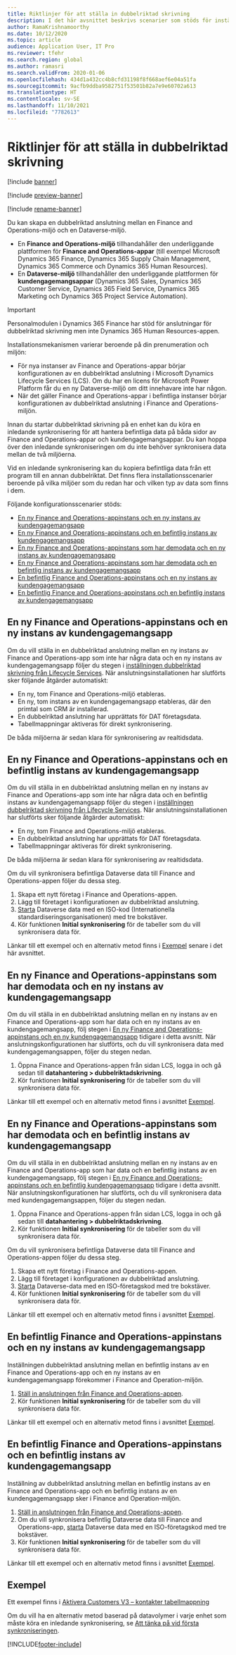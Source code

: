 ```yaml
---
title: Riktlinjer för att ställa in dubbelriktad skrivning
description: I det här avsnittet beskrivs scenarier som stöds för inställningen dubbelriktad skrivning.
author: RamaKrishnamoorthy
ms.date: 10/12/2020
ms.topic: article
audience: Application User, IT Pro
ms.reviewer: tfehr
ms.search.region: global
ms.author: ramasri
ms.search.validFrom: 2020-01-06
ms.openlocfilehash: 434d1a432cc4b8cfd31198f8f668aef6e04a51fa
ms.sourcegitcommit: 9acfb9ddba9582751f53501b82a7e9e60702a613
ms.translationtype: HT
ms.contentlocale: sv-SE
ms.lasthandoff: 11/10/2021
ms.locfileid: "7782613"
---
```

# <a name="guidance-for-dual-write-setup"></a>Riktlinjer för att ställa in dubbelriktad skrivning

[!include [banner](../../includes/banner.md)]

[!include [preview-banner](../../includes/preview-banner.md)]

[!include [rename-banner](~/includes/cc-data-platform-banner.md)]

Du kan skapa en dubbelriktad anslutning mellan en Finance and Operations-miljö och en Dataverse-miljö.

+ En **Finance and Operations-miljö** tillhandahåller den underliggande plattformen för **Finance and Operations-appar** (till exempel Microsoft Dynamics 365 Finance, Dynamics 365 Supply Chain Management, Dynamics 365 Commerce och Dynamics 365 Human Resources).
+ En **Dataverse-miljö** tillhandahåller den underliggande plattformen för **kundengagemangsappar** (Dynamics 365 Sales, Dynamics 365 Customer Service, Dynamics 365 Field Service, Dynamics 365 Marketing och Dynamics 365 Project Service Automation).

> [!IMPORTANT]
> Personalmodulen i Dynamics 365 Finance har stöd för anslutningar för dubbelriktad skrivning men inte Dynamics 365 Human Resources-appen.

Installationsmekanismen varierar beroende på din prenumeration och miljön:

+ För nya instanser av Finance and Operations-appar börjar konfigurationen av en dubbelriktad anslutning i Microsoft Dynamics Lifecycle Services (LCS). Om du har en licens för Microsoft Power Platform får du en ny Dataverse-miljö om ditt innehavare inte har någon.
+ När det gäller Finance and Operations-appar i befintliga instanser börjar konfigurationen av dubbelriktad anslutning i Finance and Operations-miljön.

Innan du startar dubbelriktad skrivning på en enhet kan du köra en inledande synkronisering för att hantera befintliga data på båda sidor av Finance and Operations-appar och kundengagemangsappar. Du kan hoppa över den inledande synkroniseringen om du inte behöver synkronisera data mellan de två miljöerna.

Vid en inledande synkronisering kan du kopiera befintliga data från ett program till en annan dubbelriktat. Det finns flera installationsscenarier beroende på vilka miljöer som du redan har och vilken typ av data som finns i dem.

Följande konfigurationsscenarier stöds:

+ [En ny Finance and Operations-appinstans och en ny instans av kundengagemangsapp](#new-new)
+ [En ny Finance and Operations-appinstans och en befintlig instans av kundengagemangsapp](#new-existing)
+ [En ny Finance and Operations-appinstans som har demodata och en ny instans av kundengagemangsapp](#new-data-new)
+ [En ny Finance and Operations-appinstans som har demodata och en befintlig instans av kundengagemangsapp](#new-data-existing)
+ [En befintlig Finance and Operations-appinstans och en ny instans av kundengagemangsapp](#existing-new)
+ [En befintlig Finance and Operations-appinstans och en befintlig instans av kundengagemangsapp](#existing-existing)

## <a name="a-new-finance-and-operations-app-instance-and-a-new-customer-engagement-app-instance"></a><a id="new-new"></a>En ny Finance and Operations-appinstans och en ny instans av kundengagemangsapp

Om du vill ställa in en dubbelriktad anslutning mellan en ny instans av Finance and Operations-app som inte har några data och en ny instans av kundengagemangsapp följer du stegen i [inställningen dubbelriktad skrivning från Lifecycle Services](lcs-setup.md). När anslutningsinstallationen har slutförts sker följande åtgärder automatiskt:

- En ny, tom Finance and Operations-miljö etableras.
- En ny, tom instans av en kundengagemangsapp etableras, där den primtal som CRM är installerad.
- En dubbelriktad anslutning har upprättats för DAT företagsdata.
- Tabellmappningar aktiveras för direkt synkronisering.

De båda miljöerna är sedan klara för synkronisering av realtidsdata.

## <a name="a-new-finance-and-operations-app-instance-and-an-existing-customer-engagement-app-instance"></a><a id="new-existing"></a>En ny Finance and Operations-appinstans och en befintlig instans av kundengagemangsapp

Om du vill ställa in en dubbelriktad anslutning mellan en ny instans av Finance and Operations-app som inte har några data och en befintlig instans av kundengagemangsapp följer du stegen i [inställningen dubbelriktad skrivning från Lifecycle Services](lcs-setup.md). När anslutningsinstallationen har slutförts sker följande åtgärder automatiskt:

- En ny, tom Finance and Operations-miljö etableras.
- En dubbelriktad anslutning har upprättats för DAT företagsdata.
- Tabellmappningar aktiveras för direkt synkronisering.

De båda miljöerna är sedan klara för synkronisering av realtidsdata.

Om du vill synkronisera befintliga Dataverse data till Finance and Operations-appen följer du dessa steg.

1. Skapa ett nytt företag i Finance and Operations-appen.
2. Lägg till företaget i konfigurationen av dubbelriktad anslutning.
3. [Starta](bootstrap-company-data.md) Dataverse data med en ISO-kod (Internationella standardiseringsorganisationen) med tre bokstäver.
4. Kör funktionen **Initial synkronisering** för de tabeller som du vill synkronisera data för.

Länkar till ett exempel och en alternativ metod finns i [Exempel](#example) senare i det här avsnittet.

## <a name="a-new-finance-and-operations-app-instance-that-has-data-and-a-new-customer-engagement-app-instance"></a><a id="new-data-new"></a>En ny Finance and Operations-appinstans som har demodata och en ny instans av kundengagemangsapp

Om du vill ställa in en dubbelriktad anslutning mellan en ny instans av en Finance and Operations-app som har data och en ny instans av en kundengagemangsapp, följ stegen i [En ny Finance and Operations-appinstans och en ny kundengagemangsapp](#new-new) tidigare i detta avsnitt. När anslutningskonfigurationen har slutförts, och du vill synkronisera data med kundengagemangsappen, följer du stegen nedan.

1. Öppna Finance and Operations-appen från sidan LCS, logga in och gå sedan till **datahantering \> dubbelriktadskrivning**.
2. Kör funktionen **Initial synkronisering** för de tabeller som du vill synkronisera data för.

Länkar till ett exempel och en alternativ metod finns i avsnittet [Exempel](#example).

## <a name="a-new-finance-and-operations-app-instance-that-has-data-and-an-existing-customer-engagement-app-instance"></a><a id="new-data-existing"></a>En ny Finance and Operations-appinstans som har demodata och en befintlig instans av kundengagemangsapp

Om du vill ställa in en dubbelriktad anslutning mellan en ny instans av en Finance and Operations-app som har data och en befintlig instans av en kundengagemangsapp, följ stegen i [En ny Finance and Operations-appinstans och en befintlig kundengagemangsapp](#new-existing) tidigare i detta avsnitt. När anslutningskonfigurationen har slutförts, och du vill synkronisera data med kundengagemangsappen, följer du stegen nedan.

1. Öppna Finance and Operations-appen från sidan LCS, logga in och gå sedan till **datahantering \> dubbelriktadskrivning**.
2. Kör funktionen **Initial synkronisering** för de tabeller som du vill synkronisera data för.

Om du vill synkronisera befintliga Dataverse data till Finance and Operations-appen följer du dessa steg.

1. Skapa ett nytt företag i Finance and Operations-appen.
2. Lägg till företaget i konfigurationen av dubbelriktad anslutning.
3. [Starta](bootstrap-company-data.md) Dataverse-data med en ISO-företagskod med tre bokstäver.
4. Kör funktionen **Initial synkronisering** för de tabeller som du vill synkronisera data för.

Länkar till ett exempel och en alternativ metod finns i avsnittet [Exempel](#example).

## <a name="an-existing-finance-and-operations-app-instance-and-a-new-customer-engagement-app-instance"></a><a id="existing-new"></a>En befintlig Finance and Operations-appinstans och en ny instans av kundengagemangsapp

Inställningen dubbelriktad anslutning mellan en befintlig instans av en Finance and Operations-app och en ny instans av en kundengagemangsapp förekommer i Finance and Operation-miljön.

1. [Ställ in anslutningen från Finance and Operations-appen](enable-dual-write.md).
2. Kör funktionen **Initial synkronisering** för de tabeller som du vill synkronisera data för.

Länkar till ett exempel och en alternativ metod finns i avsnittet [Exempel](#example).

## <a name="an-existing-finance-and-operations-app-instance-and-an-existing-customer-engagement-app-instance"></a><a id="existing-existing"></a>En befintlig Finance and Operations-appinstans och en befintlig instans av kundengagemangsapp

Inställning av dubbelriktad anslutning mellan en befintlig instans av en Finance and Operations-app och en befintlig instans av en kundengagemangsapp sker i Finance and Operation-miljön.

1. [Ställ in anslutningen från Finance and Operations-appen](enable-dual-write.md).
2. Om du vill synkronisera befintlig Dataverse data till Finance and Operations-app, [starta](bootstrap-company-data.md) Dataverse data med en ISO-företagskod med tre bokstäver.
3. Kör funktionen **Initial synkronisering** för de tabeller som du vill synkronisera data för.

Länkar till ett exempel och en alternativ metod finns i avsnittet [Exempel](#example).

## <a name="example"></a>Exempel

Ett exempel finns i [Aktivera Customers V3 – kontakter tabellmappning](enable-entity-map.md#enable-table-map)

Om du vill ha en alternativ metod baserad på datavolymer i varje enhet som måste köra en inledande synkronisering, se [Att tänka på vid första synkroniseringen](initial-sync-guidance.md).


[!INCLUDE[footer-include](../../../../includes/footer-banner.md)]